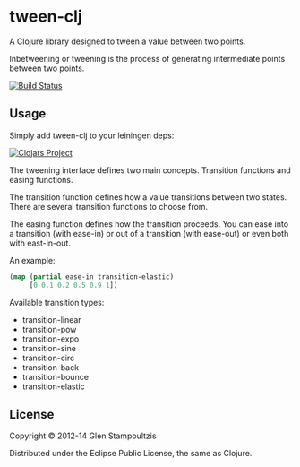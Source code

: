 # tween-clj

A Clojure library designed to tween a value between two points.

Inbetweening or tweening is the process of generating intermediate
points between two points.

[![Build Status](https://secure.travis-ci.org/gstamp/tween-clj.png?branch=master)](http://travis-ci.org/gstamp/tween-clj)

## Usage

Simply add tween-clj to your leiningen deps: 

[![Clojars Project](http://clojars.org/tween-clj/tween-clj/latest-version.svg)](http://clojars.org/tween-clj)

The tweening interface defines two main concepts.  Transition
functions and easing functions.

The transition function defines how a value transitions between two
states. There are several transition functions to choose from.

The easing function defines how the transition proceeds.  You can ease
into a transition (with ease-in) or out of a transition (with
ease-out) or even both with east-in-out.

An example:

```clojure
(map (partial ease-in transition-elastic) 
     [0 0.1 0.2 0.5 0.9 1])
```

Available transition types:

- transition-linear
- transition-pow
- transition-expo
- transition-sine
- transition-circ
- transition-back
- transition-bounce
- transition-elastic

## License

Copyright © 2012-14 Glen Stampoultzis

Distributed under the Eclipse Public License, the same as Clojure.
